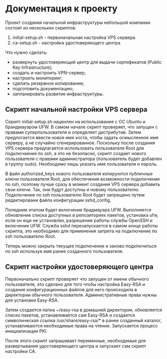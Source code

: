 # Документация к проекту

Проект создания начальной инфраструктуры небольшой компании состоит из нескольких скриптов:

1. initial-setup.sh - первоначальная настройка VPS сервера
2. ca-setup.sh - настройка удостоверяющего центра

Что нужно cделать:

- развернуть удостоверяющий центр для выдачи сертификатов (Public Key Infrastructure);
- создать и настроить VPN-сервер;
- настроить мониторинг;
- сделать резервное копирование;
- подготовить документацию;
- запланировать развитие инфраструктуры.

## Скрипт начальной настройки VPS сервера

Скрипт initial-setup.sh наценлен на использование с ОС Ubuntu и брандмауэром UFW. В самом начале скрипт проверяет, что запущен с правами суперпользователя и определяет дистрибутив. Затем предлогается ввести новое имя хоста, чтобы задать осмысленное имя серверу, а не случайно сгенерированное. Поскольку после создания VPS сервера предлагается использовать пользователя Root для подключаения по ssh, а это не безопасно, скрипт создает нового пользователя с правами администратора (пользователь будет добавлен в группу sudo). Необходимо лишь указать имя пользователя и пароль.

В файл authorized_keys нового пользователя копируются публичные ключи пользователя Root, для обеспечения возможности подключения по ssh, поэтому лучше сразу в момент создания VPS сервера добавить свои ключи. Так, они будут доступны и новому пользователю. Подключение по ssh пользователю Root будет запрещено путем редактировани файла конфигурации sshd_config.

Поледним этапом будет включение брадмауэра UFW. Выполняется обновление списка доступных в репозиториях пакетов, установка ufw, если он еще не установлен, разрешение работы службы OpenSSH и включение UFW. Служба sshd перезапускается в самом конце работы скрипта, это необходимо для применения запрета на подключение по ssh пользователю Root.

Теперь можно закрыть текущее подключение и заново подключиться по ssh используя имя ранее созданного пользователя.

## Скрипт настройки удостоверяющего центра

Первоначально скрипт проверяет что запущен от имени обычного пользователя, это сделано для того чтобы настройка Easy-RSA и создание конфигурационных файлов для него происходила в директории обычного пользователя. Административные права нужны для установки Easy-RSA.

Затем создается папка ~/easy-rsa в домашней директории, обновляется списко пакетов, устанавливается сам Easy-RSA и создается символическая ссылка /usr/share/easy-rsa/* в ранее созданный каталог, устанавливаются необходимые права на чтение. Запускается процесс инициализации PKI.

После этого скрипт запрашивает переменные, необходимые для развертывания удостоверяющего центра и запускает сам скрипт настройки CA.
